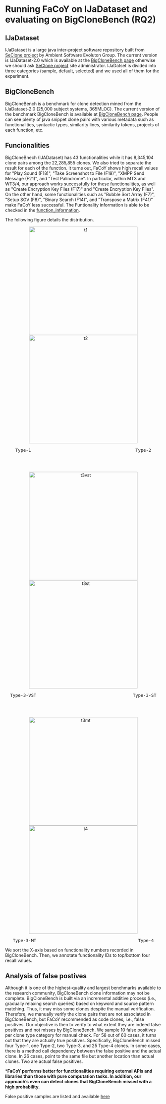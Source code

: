 # Running FaCoY on IJaDataset and evaluating on BigCloneBench (RQ2)

## IJaDataset
IJaDataset is a large java inter-project software repository built from [SeClone project](https://sites.google.com/site/asegsecold/projects/seclone) by Ambient Software Evoluton Group. The current version is IJaDataset-2.0 which is available at the [BigCloneBench page](https://github.com/clonebench/BigCloneBench/blob/master/README.md) otherwise we should ask [SeClone project](https://sites.google.com/site/asegsecold/projects/seclone) site administrator.
IJaDatset is divided into three categories (sample, default, selected) and we used all of them for the experiment.

## BigCloneBench
BigCloneBench is a benchmark for clone detection mined from the IJaDataset-2.0 (25,000 subject systems, 365MLOC). The current version of the benchmark BigCloneBench is available at [BigCloneBench page](https://github.com/clonebench/BigCloneBench/blob/master/README.md). People can see plenty of java snippet clone pairs with various metadata such as functionalities, syntactic types, similarity lines, similarity tokens, projects of each function, etc.

## Funcionalities
BigCloneBnech (IJADataset) has 43 functionalities while it has 8,345,104 clone pairs among the 22,285,855 clones. We also tried to separate the result for each of the function. 
It turns out, FaCoY shows high recall values for "Play Sound (F18)", "Take Screenshot to File (F19)", "XMPP Send Message (F21)", and "Test Palindrome". In particular, within MT3 and WT3/4, our approach works successfully for these functionalities, as well as "Create Encryption Key Files (F17)" and "Create Encryption Key Files". On the other hand, some functionalities such as "Bubble Sort Array (F7)", "Setup SGV (F8)", "Binary Search (F14)", and "Transpose a Matrix (F41)" make FaCoY less successful.
The Funtionality information is able to be checked in the [function_information](https://docs.google.com/spreadsheets/d/1dvUICpQ46BLNrO5oPSxSYihlahC2TeDcUDCHt8potLw/edit?usp=sharing).

The following figure details the distribution.

<p align="center">
<img width="350" alt="t1" src="https://user-images.githubusercontent.com/26062775/30021650-58eba2c2-9168-11e7-9de1-2b5298a77c67.png">
<img width="350" alt="t2" src="https://user-images.githubusercontent.com/26062775/30021661-64fc4fa8-9168-11e7-8b90-874493627e7e.png">
<pre align="center">Type-1                                        Type-2</pre>
</p>

<br /><br />

<p align="center">
<img width="350" alt="t3vst" src="https://user-images.githubusercontent.com/26062775/30021662-6b9f9248-9168-11e7-964f-36945d26c7ed.png">
<img width="350" alt="t3st" src="https://user-images.githubusercontent.com/26062775/30021672-74782d58-9168-11e7-8a77-f40281edc984.png">
<pre align="center">Type-3-VST                                     Type-3-ST</pre>
</p>

<br /><br />

<p align="center">
<img width="350" alt="t3mt" src="https://user-images.githubusercontent.com/26062775/30021681-7b0b3a52-9168-11e7-9da7-3bec357ae4ef.png">
<img width="350" alt="t4" src="https://user-images.githubusercontent.com/26062775/30021699-8a361d3a-9168-11e7-876e-db6681d9983e.png">
<pre align="center">Type-3-MT                                       Type-4</pre>
</p>


We sort the X-axis based on functionality numbers recorded in BigCloneBench. Then, we annotate functionality IDs to top/bottom four recall values. 

## Analysis of false postives
Although it is one of the highest-quality and largest benchmarks available to the research community, BigCloneBench clone information may not be complete. BigCloneBench is built via an incremental additive process (i.e., gradually relaxing search queries) based on keyword and source pattern matching. Thus, it may miss some clones despite the manual verification. 
Therefore, we manually verify the clone pairs that are not associated in BigCloneBench, but FaCoY recommended as code clones, i.e., false positives. Our objective is then to verify to what extent they are indeed false positives and not misses by BigCloneBench. We sample 10 false positives per clone type category for manual check. For 58 out of 60 cases, it turns out that they are actually true positives. Specifically, BigCloneBench missed four Type-1, one Type-2, two Type-3, and 25 Type-4 clones. In some cases, there is a method call dependency between the false positive and the actual clone. In 26 cases, point to the same file but another location than actual clones. Two are actual false positives.

***FaCoY performs better for functionalities requiring external APIs and libraries than those with pure computation tasks. In addition, our approach’s even can detect clones that BigCloneBench missed with a high probability.**

False positive samples are listed and available [here](/evaluation/bigclone/false_positive_samples)



[logo]: https://github.com/facoy/facoy/FaCoY_Logo.png
